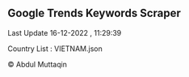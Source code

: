 

## Google Trends Keywords Scraper 
 
Last Update 16-12-2022 , 11:29:39

Country List :
VIETNAM.json



© Abdul Muttaqin 
